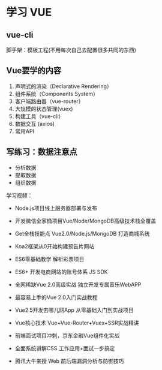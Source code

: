 # 学习 VUE

## vue-cli

脚手架：模板工程(不用每次自己去配置很多共同的东西)

## Vue要学的内容

1. 声明式的渲染（Declarative Rendering）
2. 组件系统（Components System）
3. 客户端路由器（vue-router）
4. 大规模的状态管理(vuex)
5. 构建工具（vue-cli）
6. 数据交互 (axios)
7. 常用API

## 写练习：数据注意点

- 分析数据
- 提取数据
- 组织数据

学习视频：

- Node.js项目线上服务器部署与发布
- 开发微信全家桶项目Vue/Node/MongoDB高级技术栈全覆盖
- Get全栈技能点 Vue2.0/Node.js/MongoDB 打造商城系统
- Koa2框架从0开始构建预告片网站

- ES6零基础教学 解析彩票项目
- ES6+ 开发电商网站的账号体系 JS SDK
- 全网稀缺Vue 2.0高级实战 独立开发专属音乐WebAPP

- 最容易上手的Vue 2.0入门实战教程
- Vue2.5开发去哪儿网App 从零基础入门到实战项目
- Vue核心技术 Vue+Vue-Router+Vuex+SSR实战精讲
- 前端面试项目冲刺，京东金融Vue组件化实战

- 全面系统讲解CSS 工作应用+面试一步搞定
- 腾讯大牛亲授 Web 前后端漏洞分析与防御技巧

